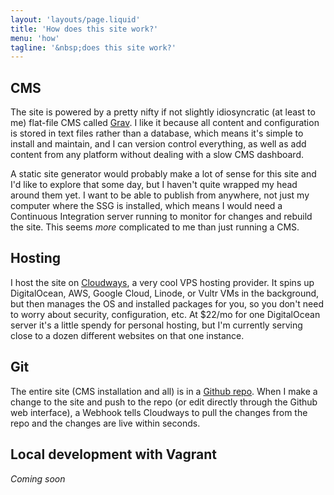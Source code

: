 ```yaml
---
layout: 'layouts/page.liquid'
title: 'How does this site work?'
menu: 'how'
tagline: '&nbsp;does this site work?'
---
```


## CMS

The site is powered by a pretty nifty if not slightly idiosyncratic (at least to me) flat-file CMS called [Grav](https://getgrav.org). I like it because all content and configuration is stored in text files rather than a database, which means it's simple to install and maintain, and I can version control everything, as well as add content from any platform without dealing with a slow CMS dashboard.

A static site generator would probably make a lot of sense for this site and I'd like to explore that some day, but I haven't quite wrapped my head around them yet. I want to be able to publish from anywhere, not just my computer where the SSG is installed, which means I would need a Continuous Integration server running to monitor for changes and rebuild the site. This seems *more* complicated to me than just running a CMS.

## Hosting

I host the site on [Cloudways](https://cloudways.com), a very cool VPS hosting provider. It spins up DigitalOcean, AWS, Google Cloud, Linode, or Vultr VMs in the background, but then manages the OS and installed packages for you, so you don't need to worry about security, configuration, etc. At $22/mo for one DigitalOcean server it's a little spendy for personal hosting, but I'm currently serving close to a dozen different websites on that one instance.

## Git

The entire site (CMS installation and all) is in a [Github repo](https://github.com/justusthane/grav-justus.ws). When I make a change to the site and push to the repo (or edit directly through the Github web interface), a Webhook tells Cloudways to pull the changes from the repo and the changes are live within seconds.

## Local development with Vagrant

*Coming soon*
